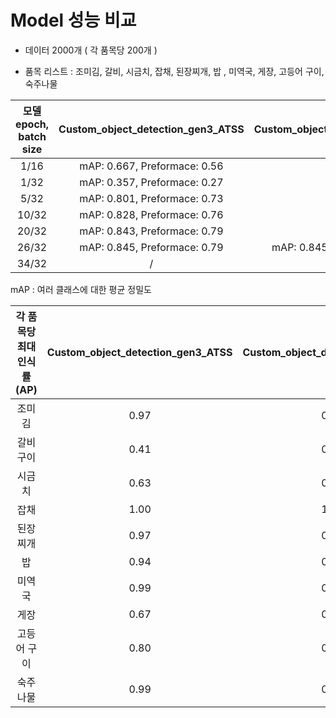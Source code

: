# Model 성능 비교

* 데이터 2000개 ( 각 품목당 200개 )

* 품목 리스트 : 조미김, 갈비, 시금치, 잡채, 된장찌개, 밥 , 미역국, 게장, 고등어 구이, 숙주나물

|모델  epoch, batch size | Custom_object_detection_gen3_ATSS |Custom_object_detection_gen3_SSD|Custom_object_detection_gen3_YOLOX|
|:---:|:---:|:---:|:---:|
|1/16|mAP: 0.667, Preformace: 0.56|/ |/ |
|1/32|mAP: 0.357, Preformace: 0.27|/|/|
|5/32|mAP: 0.801, Preformace: 0.73|/|/|
|10/32|mAP: 0.828, Preformace: 0.76|/|/|
|20/32|mAP: 0.843, Preformace: 0.79|/|/|
|26/32|mAP: 0.845, Preformace: 0.79|mAP: 0.845, Preformace: 0.79|mAP: 0.798, Preformace: 0.79|
|34/32|/|/|mAP: 0.819, Preformace: 0.8|

mAP : 여러 클래스에 대한 평균 정밀도


|각 품목당 최대 인식률(AP)|Custom_object_detection_gen3_ATSS|Custom_object_detection_gen3_SSD|Custom_object_detection_gen3_YOLOX|
|:---:|:---:|:---:|:---:|
|조미김|0.97|0.97|0.95|
|갈비구이|0.41|0.41|0.39|
|시금치|0.63|0.63|0.64|
|잡채|1.00|1.00|0.998|
|된장찌개|0.97|0.97|0.953|
|밥|0.94|0.94|0.90|
|미역국|0.99|0.99|1.00|
|게장|0.67|0.67|0.53|
|고등어 구이|0.80|0.80|0.79|
|숙주나물|0.99|0.99|0.97|

